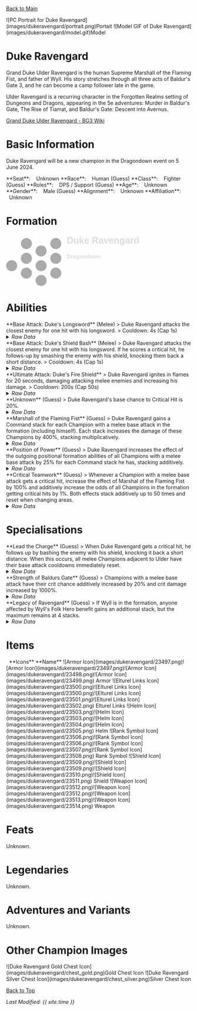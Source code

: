 [Back to Main](index.md)

<span class="championPortraitsRow">
    <span class="championPortraitsImage">
        ![PC Portrait for Duke Ravengard](images/dukeravengard/portrait.png)Portait
    </span>
    <span class="championPortraitsImage">
        ![Model GIF of Duke Ravengard](images/dukeravengard/model.gif)Model
    </span>
</span>

# Duke Ravengard

Grand Duke Ulder Ravengard is the human Supreme Marshall of the Flaming Fist, and father of Wyll. His story stretches through all three acts of Baldur's Gate 3, and he can become a camp follower late in the game.

Ulder Ravengard is a recurring character in the Forgotten Realms setting of Dungeons and Dragons, appearing in the 5e adventures:  Murder in Baldur's Gate,  The Rise of Tiamat, and  Baldur's Gate: Descent into Avernus.

[Grand Duke Ulder Ravengard - BG3 Wiki](https://bg3.wiki/wiki/Ulder_Ravengard)

# Basic Information

Duke Ravengard will be a new champion in the Dragondown event on 5 June 2024.

<span class="champStatsTableColumn">
    <span class="champStatsTableRow">
        <span class="champStatsTableInfoHeader">
            <span style="margin-right:4px;">**Seat**:</span>
        </span>
        <span class="champStatsTableInfoSmall">
            <span style="margin-left:8px;">Unknown</span>
        </span>
    </span>
    <span class="champStatsTableRow">
        <span class="champStatsTableInfoHeader">
            <span style="margin-right:4px;">**Race**:</span>
        </span>
        <span class="champStatsTableInfoSmall">
            <span style="margin-left:8px;">Human (Guess)</span>
        </span>
    </span>
    <span class="champStatsTableRow">
        <span class="champStatsTableInfoHeader">
            <span style="margin-right:4px;">**Class**:</span>
        </span>
        <span class="champStatsTableInfoSmall">
            <span style="margin-left:8px;">Fighter (Guess)</span>
        </span>
    </span>
    <span class="champStatsTableRow">
        <span class="champStatsTableInfoHeader">
            <span style="margin-right:4px;">**Roles**:</span>
        </span>
        <span class="champStatsTableInfoSmall">
            <span style="margin-left:8px;">DPS / Support (Guess)</span>
        </span>
    </span>
    <span class="champStatsTableRow">
        <span class="champStatsTableInfoHeader">
            <span style="margin-right:4px;">**Age**:</span>
        </span>
        <span class="champStatsTableInfoSmall">
            <span style="margin-left:8px;">Unknown</span>
        </span>
    </span>
    <span class="champStatsTableRow">
        <span class="champStatsTableInfoHeader">
            <span style="margin-right:4px;">**Gender**:</span>
        </span>
        <span class="champStatsTableInfoSmall">
            <span style="margin-left:8px;">Male (Guess)</span>
        </span>
    </span>
    <span class="champStatsTableRow">
        <span class="champStatsTableInfoHeader">
            <span style="margin-right:4px;">**Alignment**:</span>
        </span>
        <span class="champStatsTableInfoSmall">
            <span style="margin-left:8px;">Unknown</span>
        </span>
    </span>
    <span class="champStatsTableRow">
        <span class="champStatsTableInfoHeader">
            <span style="margin-right:4px;">**Affiliation**:</span>
        </span>
        <span class="champStatsTableInfoSmall">
            <span style="margin-left:8px;">Unknown</span>
        </span>
    </span>
</span>

# Formation

<span class="formationBorder">
    <svg xmlns="http://www.w3.org/2000/svg" id="Duke Ravengard" fill="#aaa" data-formationName="Duke Ravengard" data-campaignName="Dragondown" width="368" height="140"><circle cx="135" cy="25" r="15"/><circle cx="135" cy="65" r="15"/><circle cx="135" cy="105" r="15"/><circle cx="95" cy="45" r="15"/><circle cx="95" cy="85" r="15"/><circle cx="95" cy="125" r="15"/><circle cx="55" cy="25" r="15"/><circle cx="55" cy="65" r="15"/><circle cx="55" cy="105" r="15"/><circle cx="15" cy="85" r="15"/><text x="165" y="25" fill="#dcdcdc" font-size="25" font-family="Arial" font-weight="bold">Duke Ravengard</text><text x="165" y="65" fill="#dcdcdc" font-size="15" font-family="Arial" font-weight="bold">Dragondown</text></svg>
</span>

# Abilities

<div markdown="1" class="abilityBorder"><div markdown="1" class="abilityBorderInner">
**Base Attack: Duke's Longsword** (Melee)
> Duke Ravengard attacks the closest enemy for one hit with his longsword.  
> Cooldown: 4s (Cap 1s)
<details><summary><em>Raw Data</em></summary>
<p>
<pre>
{
    "id": 756,
    "name": "Duke's Longsword",
    "description": "Duke Ravengard attacks the closest enemy for one hit with his longsword.",
    "long_description": "",
    "graphic_id": 0,
    "target": "front",
    "num_targets": 1,
    "aoe_radius": 0,
    "damage_modifier": 1,
    "cooldown": 4,
    "animations": [
        {
            "type": "melee_attack",
            "target_offset_x": -40,
            "start_frame": 5,
            "damage_frame": 12,
            "jump_sound": 30,
            "sound_frames": {
                "2": 194
            }
        }
    ],
    "tags": [
        "melee"
    ],
    "damage_types": [
        "melee"
    ]
}
</pre>
</p>
</details>
</div></div>

<div markdown="1" class="abilityBorder"><div markdown="1" class="abilityBorderInner">
**Base Attack: Duke's Shield Bash** (Melee)
> Duke Ravengard attacks the closest enemy for one hit with his longsword. If he scores a critical hit, he follows-up by smashing the enemy with his shield, knocking them back a short distance.  
> Cooldown: 4s (Cap 1s)
<details><summary><em>Raw Data</em></summary>
<p>
<pre>
{
    "id": 757,
    "name": "Duke's Shield Bash",
    "description": "Duke Ravengard attacks the closest enemy for one hit with his longsword. If he scores a critical hit, he follows-up by smashing the enemy with his shield, knocking them back a short distance.",
    "long_description": "",
    "graphic_id": 0,
    "target": "front",
    "num_targets": 1,
    "aoe_radius": 0,
    "damage_modifier": 1,
    "cooldown": 4,
    "animations": [
        {
            "type": "melee_attack",
            "special_melee": "ravengard_lead_the_charge",
            "target_offset": [
                -75,
                0
            ],
            "shield_bash_effect": {
                "effect_string": "reduce_target_base_attack_cooldown_by_percent_action,100",
                "targets": [
                    "adj"
                ]
            }
        }
    ],
    "tags": [
        "melee"
    ],
    "damage_types": [
        "melee"
    ]
}
</pre>
</p>
</details>
</div></div>
<div markdown="1" class="abilityBorder"><div markdown="1" class="abilityBorderInner">
**Ultimate Attack: Duke's Fire Shield**
> Duke Ravengard ignites in flames for 20 seconds, damaging attacking melee enemies and increasing his damage.  
> Cooldown: 200s (Cap 50s)
<details><summary><em>Raw Data</em></summary>
<p>
<pre>
{
    "id": 758,
    "name": "Duke's Fire Shield",
    "description": "Duke Ravengard ignites in flames for 20 seconds, damaging attacking melee enemies and increasing his damage.",
    "long_description": "",
    "graphic_id": 23613,
    "target": "none",
    "num_targets": 1,
    "aoe_radius": 0,
    "damage_modifier": 1,
    "cooldown": 200,
    "animations": [
        {
            "type": "ultimate_attack",
            "ultimate": "duke_ravengard",
            "no_damage_display": true
        }
    ],
    "tags": [
        "ultimate"
    ],
    "damage_types": [
        "magic"
    ]
}
</pre>
</p>
</details>
</div></div>

<div markdown="1" class="abilityBorder"><div markdown="1" class="abilityBorderInner">
**Unknown** (Guess)
> Duke Ravengard's base chance to Critical Hit is 20%.
<details><summary><em>Raw Data</em></summary>
<p>
<pre>
{
    "id": 1968,
    "flavour_text": "",
    "description": {
        "desc": "$source's base chance to Critical Hit is $(amount)%."
    },
    "effect_keys": [
        {
            "effect_string": "set_base_crit_chance,20",
            "show_bonus": true
        }
    ],
    "requirements": "",
    "graphic_id": 0,
    "large_graphic_id": 0,
    "properties": {
        "is_formation_ability": true,
        "owner_use_outgoing_description": true
    }
}
</pre>
</p>
</details>
</div></div>

<div markdown="1" class="abilityBorder"><div markdown="1" class="abilityBorderInner">
**Marshall of the Flaming Fist** (Guess)
> Duke Ravengard gains a Command stack for each Champion with a melee base attack in the formation (including himself). Each stack increases the damage of these Champions by 400%, stacking multiplicatively.
<details><summary><em>Raw Data</em></summary>
<p>
<pre>
{
    "id": 1969,
    "flavour_text": "",
    "description": {
        "desc": "$(source_hero) gains a Command stack for each Champion with a melee base attack in the formation (including himself). Each stack increases the damage of these Champions by $(not_buffed amount)%, stacking multiplicatively."
    },
    "effect_keys": [
        {
            "effect_string": "hero_dps_multiplier_mult,400",
            "targets": [
                "all"
            ],
            "filter_targets": [
                {
                    "type": "hero_expr",
                    "hero_expr": "HasAttackDamageType(`melee`)"
                }
            ],
            "amount_func": "mult",
            "show_bonus": true,
            "stack_func": "per_hero_attribute",
            "per_hero_expr": "HasAttackDamageType(`melee`)",
            "per_hero_targets": [
                "all"
            ],
            "amount_updated_listeners": [
                "slot_changed",
                "feat_changed",
                "attack_changed"
            ],
            "use_computed_amount_for_description": true
        }
    ],
    "requirements": "",
    "graphic_id": 23608,
    "large_graphic_id": 23605,
    "properties": {
        "is_formation_ability": true,
        "owner_use_outgoing_description": true
    }
}
</pre>
</p>
</details>
</div></div>

<div markdown="1" class="abilityBorder"><div markdown="1" class="abilityBorderInner">
**Position of Power** (Guess)
> Duke Ravengard increases the effect of the outgoing positional formation abilities of all Champions with a melee base attack by 25% for each Command stack he has, stacking additively.
<details><summary><em>Raw Data</em></summary>
<p>
<pre>
{
    "id": 1970,
    "flavour_text": "",
    "description": {
        "desc": "$(source_hero) increases the effect of the outgoing positional formation abilities of all Champions with a melee base attack by $(not_buffed amount)% for each Command stack he has, stacking additively."
    },
    "effect_keys": [
        {
            "off_when_benched": true,
            "effect_string": "buff_positional_formation_abilities,25",
            "targets": [
                "all"
            ],
            "filter_targets": [
                {
                    "type": "hero_expr",
                    "hero_expr": "HasAttackDamageType(`melee`)"
                }
            ],
            "include_escorts": true,
            "stacks_multiply": false,
            "amount_func": "add",
            "stack_func": "per_hero_attribute",
            "per_hero_expr": "HasAttackDamageType(`melee`)",
            "per_hero_targets": [
                "all"
            ],
            "amount_updated_listeners": [
                "slot_changed",
                "feat_changed",
                "attack_changed"
            ],
            "show_bonus": true,
            "use_computed_amount_for_description": true,
            "override_key_desc": "Increases the effect of $target's outgoing Positional Formation Abilities by $amount%",
            "stack_title": "Command Stacks"
        }
    ],
    "requirements": "",
    "graphic_id": 23609,
    "large_graphic_id": 23606,
    "properties": {
        "is_formation_ability": true,
        "owner_use_outgoing_description": true
    }
}
</pre>
</p>
</details>
</div></div>

<div markdown="1" class="abilityBorder"><div markdown="1" class="abilityBorderInner">
**Critical Teamwork** (Guess)
> Whenever a Champion with a melee base attack gets a critical hit, increase the effect of Marshal of the Flaming Fist by 100% and additively increase the odds of all Champions in the formation getting critical hits by 1%. Both effects stack additively up to 50 times and reset when changing areas.
<details><summary><em>Raw Data</em></summary>
<p>
<pre>
{
    "id": 1971,
    "flavour_text": "",
    "description": {
        "desc": "Whenever a Champion with a melee base attack gets a critical hit, increase the effect of Marshal of the Flaming Fist by $(not_buffed amount)% and additively increase the odds of all Champions in the formation getting critical hits by $(not_buffed amount___2)%. Both effects stack additively up to 50 times and reset when changing areas."
    },
    "effect_keys": [
        {
            "effect_string": "buff_upgrade,100,15028",
            "off_when_benched": true,
            "max_stacks": 50,
            "stack_title": "Critical Teamwork Stacks",
            "stacks_multiply": false,
            "show_bonus": true,
            "stacks_on_trigger": "on_broadcast_stacks,melee_hero_crit",
            "more_triggers": [
                {
                    "trigger": "area_changed",
                    "action": {
                        "type": "reduce_percent",
                        "percent": 100
                    }
                }
            ]
        },
        {
            "effect_string": "global_buff_base_crit_chance_add,1",
            "off_when_benched": true,
            "max_stacks": 50,
            "stack_title": "Critical Teamwork Stacks",
            "stacks_multiply": false,
            "show_bonus": true,
            "stacks_on_trigger": "on_broadcast_stacks,melee_hero_crit",
            "more_triggers": [
                {
                    "trigger": "area_changed",
                    "action": {
                        "type": "reduce_percent",
                        "percent": 100
                    }
                }
            ],
            "skip_effect_key_desc": true
        },
        {
            "effect_string": "broadcast_on_trigger,melee_hero_crit,pre_target_attack_crit",
            "off_when_benched": true,
            "targets": [
                "all"
            ],
            "filter_targets": [
                {
                    "type": "hero_expr",
                    "hero_expr": "HasAttackDamageType(`melee`)"
                }
            ],
            "override_key_desc": "Each time $target deals a Critical Hit, they contribute a Critical Teamwork stack to $(source_hero)"
        }
    ],
    "requirements": "",
    "graphic_id": 23607,
    "large_graphic_id": 23604,
    "properties": {
        "is_formation_ability": true,
        "owner_use_outgoing_description": true,
        "indexed_effect_properties": true,
        "per_effect_index_bonuses": true
    }
}
</pre>
</p>
</details>
</div></div>

# Specialisations

<div markdown="1" class="abilityBorder"><div markdown="1" class="abilityBorderInner">
**Lead the Charge** (Guess)
> When Duke Ravengard gets a critical hit, he follows up by bashing the enemy with his shield, knocking it back a short distance. When this occurs, all melee Champions adjacent to Ulder have their base attack cooldowns immediately reset.
<details><summary><em>Raw Data</em></summary>
<p>
<pre>
{
    "id": 1972,
    "flavour_text": "",
    "description": {
        "desc": "When $(source_hero) gets a critical hit, he follows up by bashing the enemy with his shield, knocking it back a short distance. When this occurs, all melee Champions adjacent to Ulder have their base attack cooldowns immediately reset."
    },
    "effect_keys": [
        {
            "effect_string": "change_base_attack,757"
        }
    ],
    "requirements": "",
    "graphic_id": 0,
    "large_graphic_id": 0,
    "properties": {
        "is_formation_ability": true,
        "owner_use_outgoing_description": true
    }
}
</pre>
</p>
</details>
</div></div>

<div markdown="1" class="abilityBorder"><div markdown="1" class="abilityBorderInner">
**Strength of Baldurs Gate** (Guess)
> Champions with a melee base attack have their crit chance additively increased by 20% and crit damage increased by 1000%.
<details><summary><em>Raw Data</em></summary>
<p>
<pre>
{
    "id": 1973,
    "flavour_text": "",
    "description": {
        "desc": "Champions with a melee base attack have their crit chance additively increased by 20% and crit damage increased by 1000%."
    },
    "effect_keys": [
        {
            "effect_string": "buff_base_crit_chance_add,20",
            "targets": [
                "all"
            ],
            "filter_targets": [
                {
                    "type": "hero_expr",
                    "hero_expr": "HasAttackDamageType(`melee`)"
                }
            ]
        },
        {
            "effect_string": "buff_base_crit_damage_mult,1000",
            "targets": [
                "all"
            ],
            "filter_targets": [
                {
                    "type": "hero_expr",
                    "hero_expr": "HasAttackDamageType(`melee`)"
                }
            ]
        }
    ],
    "requirements": "",
    "graphic_id": 0,
    "large_graphic_id": 0,
    "properties": {
        "is_formation_ability": true,
        "owner_use_outgoing_description": true
    }
}
</pre>
</p>
</details>
</div></div>

<div markdown="1" class="abilityBorder"><div markdown="1" class="abilityBorderInner">
**Legacy of Ravengard** (Guess)
> If Wyll is in the formation, anyone affected by Wyll's Folk Hero benefit gains an additional stack, but the maximum remains at 4 stacks.
<details><summary><em>Raw Data</em></summary>
<p>
<pre>
{
    "id": 1974,
    "flavour_text": "",
    "description": {
        "desc": "If Wyll is in the formation, anyone affected by Wyll's Folk Hero benefit gains an additional stack, but the maximum remains at 4 stacks."
    },
    "effect_keys": [
        {
            "effect_string": "do_nothing",
            "off_when_benched": true
        }
    ],
    "requirements": "",
    "graphic_id": 0,
    "large_graphic_id": 0,
    "properties": {
        "is_formation_ability": true,
        "owner_use_outgoing_description": true
    }
}
</pre>
</p>
</details>
</div></div>

# Items

<span class="itemTableColumn">
    <span class="itemTableRowHeader">
        <span class="itemTableIcon">
            <span style="margin-left:8px;">**Icons**</span>
        </span>
        <span class="itemTableNameSmall">
            **Name**
        </span>
    </span>
    <span class="itemTableRow">
        <span class="itemTableIcon">
            <span class="itemTableIcon1">![Armor Icon](images/dukeravengard/23497.png)</span><span class="itemTableIcon2">![Armor Icon](images/dukeravengard/23497.png)</span><span class="itemTableIcon3">![Armor Icon](images/dukeravengard/23498.png)</span><span class="itemTableIcon4">![Armor Icon](images/dukeravengard/23499.png)</span>
        </span>
        <span class="itemTableNameSmall">
            Armor
        </span>
    </span>
    <span class="itemTableRow">
        <span class="itemTableIcon">
            <span class="itemTableIcon1">![Elturel Links Icon](images/dukeravengard/23500.png)</span><span class="itemTableIcon2">![Elturel Links Icon](images/dukeravengard/23500.png)</span><span class="itemTableIcon3">![Elturel Links Icon](images/dukeravengard/23501.png)</span><span class="itemTableIcon4">![Elturel Links Icon](images/dukeravengard/23502.png)</span>
        </span>
        <span class="itemTableNameSmall">
            Elturel Links
        </span>
    </span>
    <span class="itemTableRow">
        <span class="itemTableIcon">
            <span class="itemTableIcon1">![Helm Icon](images/dukeravengard/23503.png)</span><span class="itemTableIcon2">![Helm Icon](images/dukeravengard/23503.png)</span><span class="itemTableIcon3">![Helm Icon](images/dukeravengard/23504.png)</span><span class="itemTableIcon4">![Helm Icon](images/dukeravengard/23505.png)</span>
        </span>
        <span class="itemTableNameSmall">
            Helm
        </span>
    </span>
    <span class="itemTableRow">
        <span class="itemTableIcon">
            <span class="itemTableIcon1">![Rank Symbol Icon](images/dukeravengard/23506.png)</span><span class="itemTableIcon2">![Rank Symbol Icon](images/dukeravengard/23506.png)</span><span class="itemTableIcon3">![Rank Symbol Icon](images/dukeravengard/23507.png)</span><span class="itemTableIcon4">![Rank Symbol Icon](images/dukeravengard/23508.png)</span>
        </span>
        <span class="itemTableNameSmall">
            Rank Symbol
        </span>
    </span>
    <span class="itemTableRow">
        <span class="itemTableIcon">
            <span class="itemTableIcon1">![Shield Icon](images/dukeravengard/23509.png)</span><span class="itemTableIcon2">![Shield Icon](images/dukeravengard/23509.png)</span><span class="itemTableIcon3">![Shield Icon](images/dukeravengard/23510.png)</span><span class="itemTableIcon4">![Shield Icon](images/dukeravengard/23511.png)</span>
        </span>
        <span class="itemTableNameSmall">
            Shield
        </span>
    </span>
    <span class="itemTableRow">
        <span class="itemTableIcon">
            <span class="itemTableIcon1">![Weapon Icon](images/dukeravengard/23512.png)</span><span class="itemTableIcon2">![Weapon Icon](images/dukeravengard/23512.png)</span><span class="itemTableIcon3">![Weapon Icon](images/dukeravengard/23513.png)</span><span class="itemTableIcon4">![Weapon Icon](images/dukeravengard/23514.png)</span>
        </span>
        <span class="itemTableNameSmall">
            Weapon
        </span>
    </span>
</span>

# Feats

Unknown.

# Legendaries

Unknown.

# Adventures and Variants

Unknown.

# Other Champion Images

<span class="championImagesColumn">
    <span class="championImagesRow">
        <span class="championImagesChests">
            ![Duke Ravengard Gold Chest Icon](images/dukeravengard/chest_gold.png)Gold Chest Icon
        </span>
        <span class="championImagesChests">
            ![Duke Ravengard Silver Chest Icon](images/dukeravengard/chest_silver.png)Silver Chest Icon
        </span>
    </span>
</span>

[Back to Top](#top)

*Last Modified: {{ site.time }}*